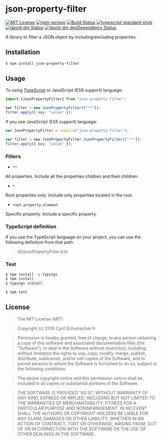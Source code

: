 # json-property-filter

[![MIT License][license-image]][license-url] [![npm version][npmjs-image]][npmjs-url] [![Build Status][travis-image]][travis-url] [![typescript-standard-style][standard-image]][standard-url] [![david-dm Status][david-image]][david-url] [![david-dm devDependency Status][david-dev-dependencies-image]][david-dev-dependencies-url]

A library to filter a JSON object by including/excluding properties.

## Installation

```bash
$ npm install json-property-filter
```

## Usage

To using [TypeScript](https://www.typescriptlang.org/) or JavaScript (ES6 support) language:

```javascript
import {JsonPropertyFilter} from "json-property-filter";

var filter = new JsonPropertyFilter(["**"]);
filter.apply({ key: "value" });
```

If you use JavaScript (ES5 support) language:

```javascript
var JsonPropertyFilter = require("json-property-filter");

var filter = new JsonPropertyFilter.JsonPropertyFilter(["**"]);
filter.apply({ key: "value" });
```

### Filters

- `**`

All properties. Include all the properties children and their children.

- `*`

Root properties only. Include only properties located in the root.

- `root.property.element`

Specific property. Include a specific property.

### TypeScript definition

If you use the TypeScript language on your project, you can use the following definition from that path:

> lib/jsonPropertyFilter.d.ts

### Test

```bash
$ npm install -g typings
$ npm install
$ typings install

$ npm test
```

## License

> The MIT License (MIT)

> Copyright (c) 2016 Cyril Schumacher.fr

> Permission is hereby granted, free of charge, to any person obtaining a copy of this software and associated documentation files (the "Software"), to deal in the Software without restriction, including without limitation the rights to use, copy, modify, merge, publish, distribute, sublicense, and/or sell copies of the Software, and to permit persons to whom the Software is furnished to do so, subject to the following conditions:

> The above copyright notice and this permission notice shall be included in all copies or substantial portions of the Software.

> THE SOFTWARE IS PROVIDED "AS IS", WITHOUT WARRANTY OF ANY KIND, EXPRESS OR IMPLIED, INCLUDING BUT NOT LIMITED TO THE WARRANTIES OF MERCHANTABILITY, FITNESS FOR A PARTICULAR PURPOSE AND NONINFRINGEMENT. IN NO EVENT SHALL THE AUTHORS OR COPYRIGHT HOLDERS BE LIABLE FOR ANY CLAIM, DAMAGES OR OTHER LIABILITY, WHETHER IN AN ACTION OF CONTRACT, TORT OR OTHERWISE, ARISING FROM, OUT OF OR IN CONNECTION WITH THE SOFTWARE OR THE USE OR OTHER DEALINGS IN THE SOFTWARE.

[david-dev-dependencies-image]: https://david-dm.org/cyrilschumacher/json-property-filter/dev-status.svg
[david-dev-dependencies-url]: https://david-dm.org/cyrilschumacher/json-property-filter#info=devDependencies
[david-image]: https://david-dm.org/cyrilschumacher/json-property-filter.svg
[david-url]: https://david-dm.org/cyrilschumacher/json-property-filter
[license-image]: http://img.shields.io/badge/license-MIT-blue.svg?style=flat
[license-url]: LICENSE
[npmjs-image]: https://badge.fury.io/js/json-property-filter.svg
[npmjs-url]: https://www.npmjs.com/package/json-property-filter
[standard-image]: https://img.shields.io/badge/code%20style-standard-brightgreen.svg?style=flat
[standard-url]: https://github.com/Microsoft/TypeScript/wiki/Coding-guidelines
[travis-image]: https://travis-ci.org/cyrilschumacher/json-property-filter.svg
[travis-url]: https://travis-ci.org/cyrilschumacher/json-property-filter
